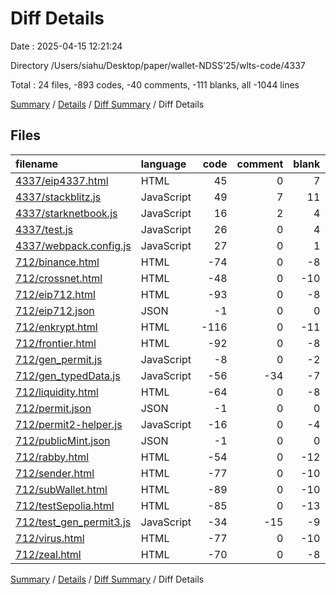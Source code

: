 # Diff Details

Date : 2025-04-15 12:21:24

Directory /Users/siahu/Desktop/paper/wallet-NDSS'25/wlts-code/4337

Total : 24 files,  -893 codes, -40 comments, -111 blanks, all -1044 lines

[Summary](results.md) / [Details](details.md) / [Diff Summary](diff.md) / Diff Details

## Files
| filename | language | code | comment | blank | total |
| :--- | :--- | ---: | ---: | ---: | ---: |
| [4337/eip4337.html](/4337/eip4337.html) | HTML | 45 | 0 | 7 | 52 |
| [4337/stackblitz.js](/4337/stackblitz.js) | JavaScript | 49 | 7 | 11 | 67 |
| [4337/starknetbook.js](/4337/starknetbook.js) | JavaScript | 16 | 2 | 4 | 22 |
| [4337/test.js](/4337/test.js) | JavaScript | 26 | 0 | 4 | 30 |
| [4337/webpack.config.js](/4337/webpack.config.js) | JavaScript | 27 | 0 | 1 | 28 |
| [712/binance.html](/712/binance.html) | HTML | -74 | 0 | -8 | -82 |
| [712/crossnet.html](/712/crossnet.html) | HTML | -48 | 0 | -10 | -58 |
| [712/eip712.html](/712/eip712.html) | HTML | -93 | 0 | -8 | -101 |
| [712/eip712.json](/712/eip712.json) | JSON | -1 | 0 | 0 | -1 |
| [712/enkrypt.html](/712/enkrypt.html) | HTML | -116 | 0 | -11 | -127 |
| [712/frontier.html](/712/frontier.html) | HTML | -92 | 0 | -8 | -100 |
| [712/gen\_permit.js](/712/gen_permit.js) | JavaScript | -8 | 0 | -2 | -10 |
| [712/gen\_typedData.js](/712/gen_typedData.js) | JavaScript | -56 | -34 | -7 | -97 |
| [712/liquidity.html](/712/liquidity.html) | HTML | -64 | 0 | -8 | -72 |
| [712/permit.json](/712/permit.json) | JSON | -1 | 0 | 0 | -1 |
| [712/permit2-helper.js](/712/permit2-helper.js) | JavaScript | -16 | 0 | -4 | -20 |
| [712/publicMint.json](/712/publicMint.json) | JSON | -1 | 0 | 0 | -1 |
| [712/rabby.html](/712/rabby.html) | HTML | -54 | 0 | -12 | -66 |
| [712/sender.html](/712/sender.html) | HTML | -77 | 0 | -10 | -87 |
| [712/subWallet.html](/712/subWallet.html) | HTML | -89 | 0 | -10 | -99 |
| [712/testSepolia.html](/712/testSepolia.html) | HTML | -85 | 0 | -13 | -98 |
| [712/test\_gen\_permit3.js](/712/test_gen_permit3.js) | JavaScript | -34 | -15 | -9 | -58 |
| [712/virus.html](/712/virus.html) | HTML | -77 | 0 | -10 | -87 |
| [712/zeal.html](/712/zeal.html) | HTML | -70 | 0 | -8 | -78 |

[Summary](results.md) / [Details](details.md) / [Diff Summary](diff.md) / Diff Details